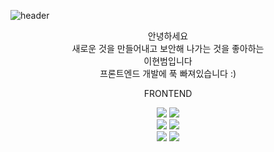 ![header](https://capsule-render.vercel.app/api?type=waving&color=auto)


<div align='center'>
  
안녕하세요  
새로운 것을 만들어내고 보안해 나가는 것을 좋아하는   
이현범입니다  
프론트엔드 개발에 푹 빠져있습니다 :)

FRONTEND  

<img src="https://img.shields.io/badge/javascript-F7DF1E?style=for-the-badge&logo=javascript&logoColor=black"/>
<img src="https://img.shields.io/badge/typescript-3178C6?style=for-the-badge&logo=typescript&logoColor=white"/>
<br>
<img src="https://img.shields.io/badge/react.js-61DAFB?style=for-the-badge&logo=react&logoColor=black"/>
<img src="https://img.shields.io/badge/next.js-000000?style=for-the-badge&logo=next.js&logoColor=white"/>
<br>
<img src="https://img.shields.io/badge/html5-E34F26?style=for-the-badge&logo=html5&logoColor=white"/>
<img src="https://img.shields.io/badge/css-1572B6?style=for-the-badge&logo=css3&logoColor=white"/>

</div>
